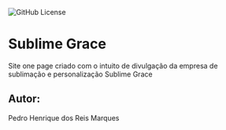 ![GitHub License](https://img.shields.io/github/license/pedrohreismarques/one-page?style=for-the-badge)
# Sublime Grace
Site one page criado com o intuito de divulgação da empresa de sublimação e personalização Sublime Grace
## Autor:
Pedro Henrique dos Reis Marques
